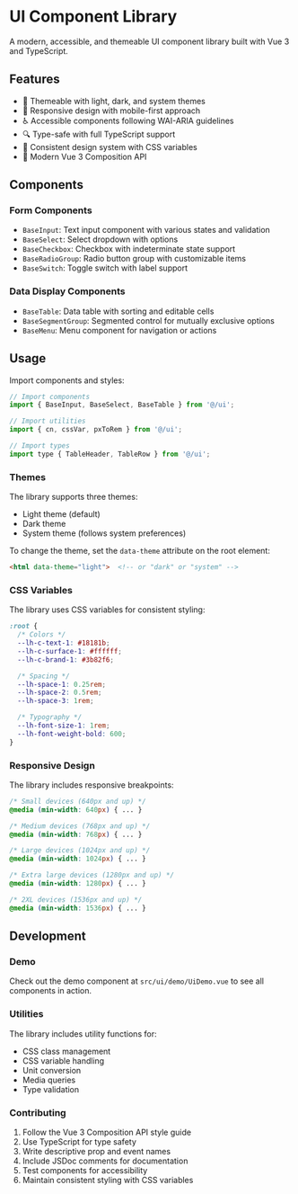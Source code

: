 # UI Component Library

A modern, accessible, and themeable UI component library built with Vue 3 and TypeScript.

## Features

- 🎨 Themeable with light, dark, and system themes
- 📱 Responsive design with mobile-first approach
- ♿ Accessible components following WAI-ARIA guidelines
- 🔍 Type-safe with full TypeScript support
- 🎯 Consistent design system with CSS variables
- 🚀 Modern Vue 3 Composition API

## Components

### Form Components

- `BaseInput`: Text input component with various states and validation
- `BaseSelect`: Select dropdown with options
- `BaseCheckbox`: Checkbox with indeterminate state support
- `BaseRadioGroup`: Radio button group with customizable items
- `BaseSwitch`: Toggle switch with label support

### Data Display Components

- `BaseTable`: Data table with sorting and editable cells
- `BaseSegmentGroup`: Segmented control for mutually exclusive options
- `BaseMenu`: Menu component for navigation or actions

## Usage

Import components and styles:

```javascript
// Import components
import { BaseInput, BaseSelect, BaseTable } from '@/ui';

// Import utilities
import { cn, cssVar, pxToRem } from '@/ui';

// Import types
import type { TableHeader, TableRow } from '@/ui';
```

### Themes

The library supports three themes:
- Light theme (default)
- Dark theme
- System theme (follows system preferences)

To change the theme, set the `data-theme` attribute on the root element:

```html
<html data-theme="light">  <!-- or "dark" or "system" -->
```

### CSS Variables

The library uses CSS variables for consistent styling:

```css
:root {
  /* Colors */
  --lh-c-text-1: #18181b;
  --lh-c-surface-1: #ffffff;
  --lh-c-brand-1: #3b82f6;

  /* Spacing */
  --lh-space-1: 0.25rem;
  --lh-space-2: 0.5rem;
  --lh-space-3: 1rem;

  /* Typography */
  --lh-font-size-1: 1rem;
  --lh-font-weight-bold: 600;
}
```

### Responsive Design

The library includes responsive breakpoints:

```css
/* Small devices (640px and up) */
@media (min-width: 640px) { ... }

/* Medium devices (768px and up) */
@media (min-width: 768px) { ... }

/* Large devices (1024px and up) */
@media (min-width: 1024px) { ... }

/* Extra large devices (1280px and up) */
@media (min-width: 1280px) { ... }

/* 2XL devices (1536px and up) */
@media (min-width: 1536px) { ... }
```

## Development

### Demo

Check out the demo component at `src/ui/demo/UiDemo.vue` to see all components in action.

### Utilities

The library includes utility functions for:
- CSS class management
- CSS variable handling
- Unit conversion
- Media queries
- Type validation

### Contributing

1. Follow the Vue 3 Composition API style guide
2. Use TypeScript for type safety
3. Write descriptive prop and event names
4. Include JSDoc comments for documentation
5. Test components for accessibility
6. Maintain consistent styling with CSS variables 